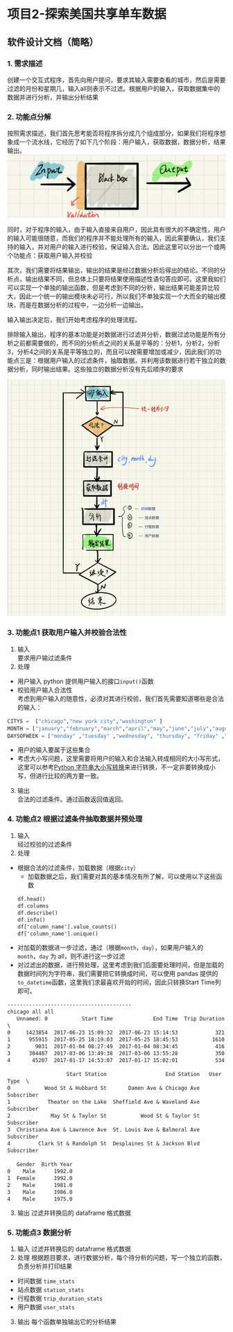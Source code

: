 # 项目2-探索美国共享单车数据


## 软件设计文档（简略）

### 1. 需求描述
创建一个交互式程序，首先向用户提问，要求其输入需要查看的城市，然后是需要过滤的月份和星期几，输入all则表示不过滤。根据用户的输入，获取数据集中的数据并进行分析，并输出分析结果
### 2. 功能点分解
按照需求描述，我们首先思考能否将程序拆分成几个组成部分，如果我们将程序想象成一个流水线，它经历了如下几个阶段：用户输入，获取数据，数据分析，结果输出。
![](https://github.com/hanxiaomax/uda-band/blob/master/2.python/F275D712-040B-4796-8F03-6F45156310A6.jpeg)

同时，对于程序的输入，由于输入直接来自用户，因此具有很大的不确定性，用户的输入可能很随意，而我们的程序并不能处理所有的输入，因此需要确认，我们支持的输入，并对用户的输入进行校验，保证输入合法。因此这里可以分出一个或两个功能点：获取用户输入并校验

其次，我们需要将结果输出，输出的结果是经过数据分析后得出的结论。不同的分析点，输出结果不同，但总体上只要将结果使用描述性语句答应即可。这里我如们可以实现一个单独的输出函数，但是考虑到不同的分析，输出结果可能差异比较大，因此一个统一的输出模块未必可行，所以我们不单独实现一个大而全的输出模块，而是在数据分析的过程中，一边分析一边输出。

输入输出决定后，我们开始考虑程序的处理流程。

排除输入输出，程序的基本功能是对数据进行过滤并分析，数据过滤功能是所有分析之前都需要做的，而不同的分析点之间的关系是平等的：分析1，分析2，分析3，分析4之间的关系是平等独立的，而且可以按需要增加或减少，因此我们的功能点三是：根据用户输入的过滤条件，抽取数据，并利用该数据进行若干独立的数据分析，同时输出结果。这些独立的数据分析没有先后顺序的要求

![](https://github.com/hanxiaomax/uda-band/blob/master/2.python/3CF2B854-D453-4415-A893-58F5F4EE762A.jpeg)


### 3. 功能点1 获取用户输入并校验合法性
1. 输入  
要求用户输过滤条件
2. 处理  
- 用户输入
python 提供用户输入的接口`input()`函数
- 校验用户输入合法性  
考虑到用户输入的随意性，必须对其进行校验，我们首先需要知道哪些是合法的输入：
```python
CITYS =  ["chicago","new york city","washington" ]
MONTH = ["january","february","march","april","may","june","july","august","september","october","november","december",'all']
DAYSOFWEEK = ["monday" ,"tuesday" ,"wednesday", "thursday", "friday" ,"saturday" ,"sunday",'all']
```
  - 用户的输入要属于这些集合
  - 考虑大小写问题，这里需要将用户的输入和合法输入转成相同的大小写形式，这里可以参考[Python 字符串大小写转换](http://www.runoob.com/python3/python3-upper-lower.html)来进行转换，不一定非要转换成小写，但进行比较的两方要一致。
  
3. 输出  
合法的过滤条件。通过函数返回值返回。

### 4. 功能点2 根据过滤条件抽取数据并预处理

1. 输入  
经过校验的过滤条件 
2. 处理  
- 根据合法的过滤条件，加载数据（根据`city`）
  - 加载数据之后，我们需要对其的基本情况有所了解，可以使用以下这些函数
  ```
  df.head()
  df.columns
  df.describe()
  df.info()
  df['column_name'].value_counts()
  df['column_name'].unique()
  ```
- 对加载的数据进一步过滤，通过（根据`month`，`day`），如果用户输入的 `month`，`day` 为 all，则不进行这一步过滤
- 对过滤出的数据，进行预处理，这里考虑到我们后面要处理时间，但是加载的数据时间列为字符串，我们需要把它转换成时间，可以使用 pandas 提供的 `to_datetime`函数，这里我们求最喜欢开始的时间，因此只转换Start Time列即可。
```
----------------------------------------
chicago all all
   Unnamed: 0           Start Time             End Time  Trip Duration  \
0     1423854  2017-06-23 15:09:32  2017-06-23 15:14:53            321   
1      955915  2017-05-25 18:19:03  2017-05-25 18:45:53           1610   
2        9031  2017-01-04 08:27:49  2017-01-04 08:34:45            416   
3      304487  2017-03-06 13:49:38  2017-03-06 13:55:28            350   
4       45207  2017-01-17 14:53:07  2017-01-17 15:02:01            534   

                   Start Station                   End Station   User Type  \
0           Wood St & Hubbard St       Damen Ave & Chicago Ave  Subscriber   
1            Theater on the Lake  Sheffield Ave & Waveland Ave  Subscriber   
2             May St & Taylor St           Wood St & Taylor St  Subscriber   
3  Christiana Ave & Lawrence Ave  St. Louis Ave & Balmoral Ave  Subscriber   
4         Clark St & Randolph St  Desplaines St & Jackson Blvd  Subscriber   

   Gender  Birth Year  
0    Male      1992.0  
1  Female      1992.0  
2    Male      1981.0  
3    Male      1986.0  
4    Male      1975.0  
```

3. 输出
过滤并转换后的 dataframe 格式数据

### 5. 功能点3 数据分析

1. 输入
过滤并转换后的 dataframe 格式数据
2. 处理
根据题目要求，进行数据分析，每个待分析的问题，写一个独立的函数，负责分析并打印结果  
  - 时间数据 `time_stats`
  - 站点数据 `station_stats`
  - 行程数据 `trip_duration_stats`
  - 用户数据 `user_stats`

3. 输出
每个函数单独输出它的分析结果
